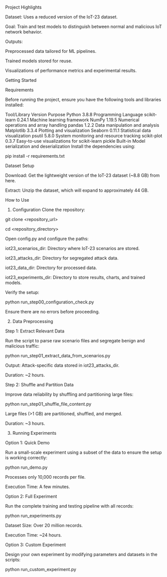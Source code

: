 Project Highlights




Dataset: Uses a reduced version of the IoT-23 dataset.




Goal: Train and test models to distinguish between normal and malicious IoT network behavior.





Outputs:


Preprocessed data tailored for ML pipelines.


Trained models stored for reuse.


Visualizations of performance metrics and experimental results.


Getting Started



Requirements




Before running the project, ensure you have the following tools and libraries installed:

Tool/Library	Version	Purpose
Python	3.8.8	Programming Language
scikit-learn	0.24.1	Machine learning framework
NumPy	1.19.5	Numerical operations and array handling
pandas	1.2.2	Data manipulation and analysis
Matplotlib	3.3.4	Plotting and visualization
Seaborn	0.11.1	Statistical data visualization
psutil	5.8.0	System monitoring and resource tracking
scikit-plot	0.3.7	Easy-to-use visualizations for scikit-learn
pickle	Built-in	Model serialization and deserialization
Install the dependencies using:

pip install -r requirements.txt  


Dataset Setup


Download: Get the lightweight version of the IoT-23 dataset (~8.8 GB) from here.


Extract: Unzip the dataset, which will expand to approximately 44 GB.


How to Use


1. Configuration
Clone the repository:

git clone <repository_url>  


cd <repository_directory>  


Open config.py and configure the paths:


iot23_scenarios_dir: Directory where IoT-23 scenarios are stored.

iot23_attacks_dir: Directory for segregated attack data.

iot23_data_dir: Directory for processed data.

iot23_experiments_dir: Directory to store results, charts, and trained models.


Verify the setup:


python run_step00_configuration_check.py  



Ensure there are no errors before proceeding.

2. Data Preprocessing


Step 1: Extract Relevant Data


Run the script to parse raw scenario files and segregate benign and malicious traffic:




python run_step01_extract_data_from_scenarios.py  



Output: Attack-specific data stored in iot23_attacks_dir.



Duration: ~2 hours.


Step 2: Shuffle and Partition Data


Improve data reliability by shuffling and partitioning large files:




python run_step01_shuffle_file_content.py  



Large files (>1 GB) are partitioned, shuffled, and merged.


Duration: ~3 hours.



3. Running Experiments


Option 1: Quick Demo


Run a small-scale experiment using a subset of the data to ensure the setup is working correctly:



python run_demo.py  

Processes only 10,000 records per file.

Execution Time: A few minutes.

Option 2: Full Experiment

Run the complete training and testing pipeline with all records:



python run_experiments.py  

Dataset Size: Over 20 million records.

Execution Time: ~24 hours.



Option 3: Custom Experiment



Design your own experiment by modifying parameters and datasets in the scripts:


python run_custom_experiment.py  
